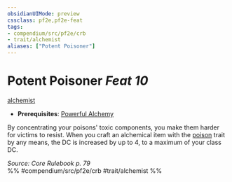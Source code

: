 ```yaml
---
obsidianUIMode: preview
cssclass: pf2e,pf2e-feat
tags:
- compendium/src/pf2e/crb
- trait/alchemist
aliases: ["Potent Poisoner"]
---
```

# Potent Poisoner  *Feat 10*  
[alchemist](rules/traits/alchemist.md)  

- **Prerequisites**: [Powerful Alchemy](compendium/feats/powerful-alchemy.md)

By concentrating your poisons' toxic components, you make them harder for victims to resist. When you craft an alchemical item with the [poison](rules/traits/poison.md) trait by any means, the DC is increased by up to 4, to a maximum of your class DC.

*Source: Core Rulebook p. 79*  
%% #compendium/src/pf2e/crb #trait/alchemist %%